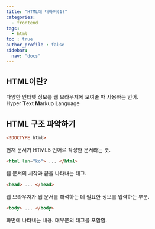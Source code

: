```yaml
---
title: "HTML에 대하여(1)"
categories:
  - frontend
tags:
  - html
toc : true
author_profile : false
sidebar:
  nav: "docs"
---
```


## HTML이란?

<p> 다양한 인터넷 정보를 웹 브라우저에 보여줄 때 사용하는 언어. <br> <b>H</b>yper <b>T</b>ext <b>M</b>arkup <b>L</b>anguage </p>

## HTML 구조 파악하기

```html
<!DOCTYPE html>
```
현재 문서가 HTML5 언어로 작성한 문서라는 뜻.

```html
<html lan="ko"> ... </html>
```
웹 문서의 시작과 끝을 나타내는 태그.

```html
<head> ... </head>
```
웹 브라우저가 웹 문서를 해석하는 데 필요한 정보를 입력하는 부분.

```html
<body> ... </body>
```
화면에 나타내는 내용. 대부분의 태그를 포함함.


